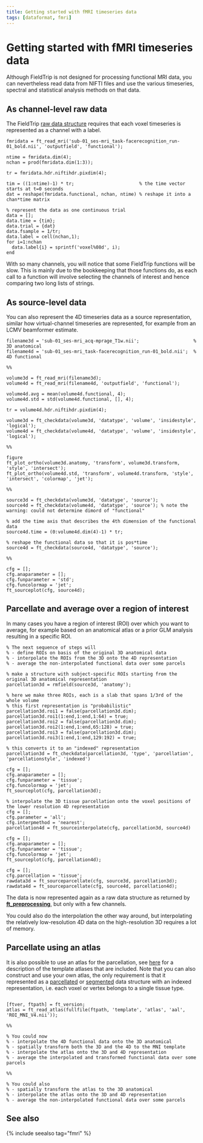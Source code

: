 ```yaml
---
title: Getting started with fMRI timeseries data
tags: [dataformat, fmri]
---
```


# Getting started with fMRI timeseries data

Although FieldTrip is not designed for processing functional MRI data, you can nevertheless read data from NIFTI files and use the various timeseries, spectral and statistical analysis methods on that data.

## As channel-level raw data

The FieldTrip [raw data structure](/reference/utilities/ft_datatype_raw) requires that each voxel timeseries is represented as a channel with a label.

```
fmridata = ft_read_mri('sub-01_ses-mri_task-facerecognition_run-01_bold.nii', 'outputfield', 'functional');

ntime = fmridata.dim(4);
nchan = prod(fmridata.dim(1:3));

tr = fmridata.hdr.niftihdr.pixdim(4);

tim = ((1:ntime)-1) * tr;                        % the time vector starts at t=0 seconds
dat = reshape(fmridata.functional, nchan, ntime) % reshape it into a chan*time matrix

% represent the data as one continuous trial
data = [];
data.time = {tim};
data.trial = {dat}
data.fsample = 1/tr;
data.label = cell(nchan,1);
for i=1:nchan
  data.label{i} = sprintf('voxel%08d', i);
end
```

With so many channels, you will notice that some FieldTrip functions will be slow. This is mainly due to the bookkeeping that those functions do, as each call to a function will involve selecting the channels of interest and hence comparing two long lists of strings.

## As source-level data

You can also represent the 4D timeseries data as a source representation, similar how virtual-channel timeseries are represented, for example from an LCMV beamformer estimate.

```
filename3d = 'sub-01_ses-mri_acq-mprage_T1w.nii';                    % 3D anatomical
filename4d = 'sub-01_ses-mri_task-facerecognition_run-01_bold.nii';  % 4D functional

%%

volume3d = ft_read_mri(filename3d);
volume4d = ft_read_mri(filename4d, 'outputfield', 'functional');

volume4d.avg = mean(volume4d.functional, 4);
volume4d.std = std(volume4d.functional, [], 4);

tr = volume4d.hdr.niftihdr.pixdim(4);

volume3d = ft_checkdata(volume3d, 'datatype', 'volume', 'insidestyle', 'logical');
volume4d = ft_checkdata(volume4d, 'datatype', 'volume', 'insidestyle', 'logical');

%%

figure
ft_plot_ortho(volume3d.anatomy, 'transform', volume3d.transform, 'style', 'intersect');
ft_plot_ortho(volume4d.std, 'transform', volume4d.transform, 'style', 'intersect', 'colormap', 'jet');

%%

source3d = ft_checkdata(volume3d, 'datatype', 'source');
source4d = ft_checkdata(volume4d, 'datatype', 'source'); % note the warning: could not determine dimord of "functional"

% add the time axis that describes the 4th dimension of the functional data
source4d.time = (0:volume4d.dim(4)-1) * tr;

% reshape the functional data so that it is pos*time
source4d = ft_checkdata(source4d, 'datatype', 'source');

%%

cfg = [];
cfg.anaparameter = [];
cfg.funparameter = 'std';
cfg.funcolormap = 'jet';
ft_sourceplot(cfg, source4d);
```

## Parcellate and average over a region of interest

In many cases you have a region of interest (ROI) over which you want to average, for example based on an anatomical atlas or a prior GLM analysis resulting in a specific ROI.

```
% The next sequence of steps will
% - define ROIs on basis of the original 3D anatomical data
% - interpolate the ROIs from the 3D onto the 4D representation
% - average the non-interpolated functional data over some parcels

% make a structure with subject-specific ROIs starting from the original 3D anatomical representation
parcellation3d = rmfield(source3d, 'anatomy');

% here we make three ROIs, each is a slab that spans 1/3rd of the whole volume
% this first representation is "probabilistic"
parcellation3d.roi1 = false(parcellation3d.dim); parcellation3d.roi1(1:end,1:end,1:64) = true;
parcellation3d.roi2 = false(parcellation3d.dim); parcellation3d.roi2(1:end,1:end,65:128) = true;
parcellation3d.roi3 = false(parcellation3d.dim); parcellation3d.roi3(1:end,1:end,129:192) = true;

% this converts it to an "indexed" representation
parcellation3d = ft_checkdata(parcellation3d, 'type', 'parcellation', 'parcellationstyle', 'indexed')

cfg = [];
cfg.anaparameter = [];
cfg.funparameter = 'tissue';
cfg.funcolormap = 'jet';
ft_sourceplot(cfg, parcellation3d);

% interpolate the 3D tissue parcellation onto the voxel positions of the lower resolution 4D representation
cfg = [];
cfg.parameter = 'all';
cfg.interpmethod = 'nearest';
parcellation4d = ft_sourceinterpolate(cfg, parcellation3d, source4d)

cfg = [];
cfg.anaparameter = [];
cfg.funparameter = 'tissue';
cfg.funcolormap = 'jet';
ft_sourceplot(cfg, parcellation4d);

cfg = [];
cfg.parcellation = 'tissue';
rawdata3d = ft_sourceparcellate(cfg, source3d, parcellation3d);
rawdata4d = ft_sourceparcellate(cfg, source4d, parcellation4d);

```

The data is now represented again as a raw data structure as returned by **[ft_preprocessing](/reference/ft_preprocessing)**, but only with a few channels.

You could also do the interpolation the other way around, but interpolating the relatively low-resolution 4D data on the high-resolution 3D requires a lot of memory.

## Parcellate using an atlas

It is also possible to use an atlas for the parcellation, see [here](/template/atlas) for a description of the template atlases that are included. Note that you can also construct and use your own atlas, the only requirement is that it represented as a [parcellated](/reference/utilities/ft_datatype_parcellation) or [segmented](/reference/utilities/ft_datatype_segmentation) data structure with an indexed representation, i.e. each voxel or vertex belongs to a single tissue type.

```

[ftver, ftpath] = ft_version;
atlas = ft_read_atlas(fullfile(ftpath, 'template', 'atlas', 'aal', 'ROI_MNI_V4.nii'));

%%

% You could now
% - interpolate the 4D functional data onto the 3D anatomical
% - spatially transform both the 3D and the 4D to the MNI template
% - interpolate the atlas onto the 3D and 4D representation
% - average the interpolated and transformed functional data over some parcels

%%

% You could also
% - spatially transform the atlas to the 3D anatomical
% - interpolate the atlas onto the 3D and 4D representation
% - average the non-interpolated functional data over some parcels
```

## See also

{% include seealso tag="fmri" %}